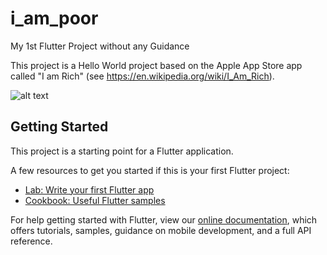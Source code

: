 # i_am_poor

My 1st Flutter Project without any Guidance

This project is a Hello World project based on the Apple App Store app called "I am Rich" (see https://en.wikipedia.org/wiki/I_Am_Rich).

![alt text](https://github.com/DocMarcial/Flutter/blob/main/images/640-close-up-of-empty-wallet.JPG?raw=true)


## Getting Started

This project is a starting point for a Flutter application.

A few resources to get you started if this is your first Flutter project:

- [Lab: Write your first Flutter app](https://flutter.dev/docs/get-started/codelab)
- [Cookbook: Useful Flutter samples](https://flutter.dev/docs/cookbook)

For help getting started with Flutter, view our
[online documentation](https://flutter.dev/docs), which offers tutorials,
samples, guidance on mobile development, and a full API reference.
